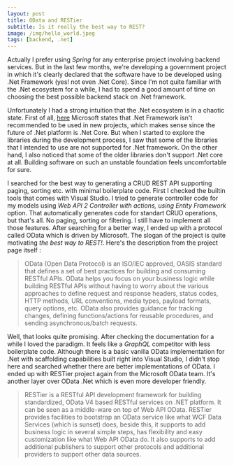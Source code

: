```yaml
---
layout: post
title: OData and RESTier
subtitle: Is it really the best way to REST?
image: /img/hello_world.jpeg
tags: [backend, .net]
---
```


Actually I prefer using *Spring* for any enterprise project involving backend services. But in the last few months, we're developing a government project in which it's clearly declared that the software have to be developed using .Net Framework (yes! not even .Net Core). Since I'm not quite familiar with the .Net ecosystem for a while, I had to spend a good amount of time on choosing the best possible backend stack on .Net framework. 

Unfortunately I had a strong intuition that the .Net ecosystem is in a chaotic state. First of all, [here](https://devblogs.microsoft.com/dotnet/net-core-is-the-future-of-net/) Microsoft states that .Net Framework isn't recommended to be used in new projects, which makes sense since the future of .Net platform is .Net Core. But when I started to explore the libraries during the development process, I saw that some of the libraries that I intended to use are not supported for .Net framework. On the other hand, I also noticed that some of the older libraries don't support .Net core at all. Building software on such an unstable foundation feels uncomfortable for sure.

I searched for the best way to generating a CRUD REST API supporting paging, sorting etc. with minimal boilerplate code. First I checked the builtin tools that comes with Visual Studio. I tried to generate controller code for my models using *Web API 2 Controller with actions, using Entity Framework* option. That automatically generates code for standart CRUD operations, but that's all. No paging, sorting or filtering. I still have to implement all those features. After searching for a better way, I ended up with a protocol called OData which is driven by Microsoft. The slogan of the project is quite motivating *the best way to REST!*. Here's the description from the project page itself : 

> OData (Open Data Protocol) is an ISO/IEC approved, OASIS standard that defines a set of best practices for building and consuming RESTful APIs. OData helps you focus on your business logic while building RESTful APIs without having to worry about the various approaches to define request and response headers, status codes, HTTP methods, URL conventions, media types, payload formats, query options, etc. OData also provides guidance for tracking changes, defining functions/actions for reusable procedures, and sending asynchronous/batch requests.

Well, that looks quite promising. After checking the documentation for a while I loved the paradigm. It feels like a *GraphQL* competitor with less boilerplate code. Although there is a basic vanilla OData implementation for .Net with scaffolding capabilities built right into Visual Studio, I didn't stop here and searched whether there are better implementations of OData. I ended up with RESTier project again from the Microsoft OData team. It's another layer over OData .Net which is even more developer friendly. 

> RESTier is a RESTful API development framework for building standardized, OData V4 based RESTful services on .NET platform. It can be seen as a middle-ware on top of Web API OData. RESTier provides facilities to bootstrap an OData service like what WCF Data Services (which is sunset) does, beside this, it supports to add business logic in several simple steps, has flexibility and easy customization like what Web API OData do. It also supports to add additional publishers to support other protocols and additional providers to support other data sources.

